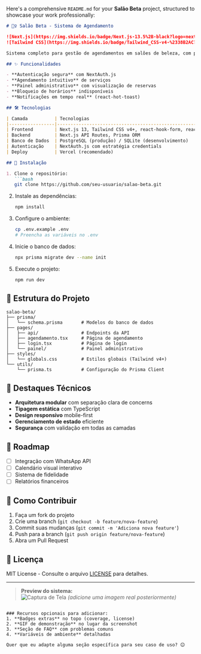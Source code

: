 Here's a comprehensive `README.md` for your **Salão Beta** project, structured to showcase your work professionally:

```markdown
# 🧖‍♀️ Salão Beta - Sistema de Agendamento

![Next.js](https://img.shields.io/badge/Next.js-13.5%2B-black?logo=next.js)
![Tailwind CSS](https://img.shields.io/badge/Tailwind_CSS-v4-%2338B2AC?logo=tailwind-css)

Sistema completo para gestão de agendamentos em salões de beleza, com painel administrativo e interface cliente.

## ✨ Funcionalidades

- **Autenticação segura** com NextAuth.js
- **Agendamento intuitivo** de serviços
- **Painel administrativo** com visualização de reservas
- **Bloqueio de horários** indisponíveis
- **Notificações em tempo real** (react-hot-toast)

## 🛠 Tecnologias

| Camada          | Tecnologias                                                                 |
|-----------------|----------------------------------------------------------------------------|
| Frontend        | Next.js 13, Tailwind CSS v4+, react-hook-form, react-datepicker            |
| Backend         | Next.js API Routes, Prisma ORM                                             |
| Banco de Dados  | PostgreSQL (produção) / SQLite (desenvolvimento)                           |
| Autenticação    | NextAuth.js com estratégia credentials                                     |
| Deploy          | Vercel (recomendado)                                                      |

## 🚀 Instalação

1. Clone o repositório:
   ```bash
   git clone https://github.com/seu-usuario/salao-beta.git
   ```

2. Instale as dependências:
   ```bash
   npm install
   ```

3. Configure o ambiente:
   ```bash
   cp .env.example .env
   # Preencha as variáveis no .env
   ```

4. Inicie o banco de dados:
   ```bash
   npx prisma migrate dev --name init
   ```

5. Execute o projeto:
   ```bash
   npm run dev
   ```

## 📂 Estrutura do Projeto

```
salao-beta/
├── prisma/
│   └── schema.prisma       # Modelos do banco de dados
├── pages/
│   ├── api/                # Endpoints da API
│   ├── agendamento.tsx     # Página de agendamento
│   ├── login.tsx           # Página de login
│   └── painel/             # Painel administrativo
├── styles/
│   └── globals.css         # Estilos globais (Tailwind v4+)
└── utils/
    └── prisma.ts           # Configuração do Prisma Client
```

## 🌟 Destaques Técnicos

- **Arquitetura modular** com separação clara de concerns
- **Tipagem estática** com TypeScript
- **Design responsivo** mobile-first
- **Gerenciamento de estado** eficiente
- **Segurança** com validação em todas as camadas

## 📝 Roadmap

- [ ] Integração com WhatsApp API
- [ ] Calendário visual interativo
- [ ] Sistema de fidelidade
- [ ] Relatórios financeiros

## 🤝 Como Contribuir

1. Faça um fork do projeto
2. Crie uma branch (`git checkout -b feature/nova-feature`)
3. Commit suas mudanças (`git commit -m 'Adiciona nova feature'`)
4. Push para a branch (`git push origin feature/nova-feature`)
5. Abra um Pull Request

## 📄 Licença

MIT License - Consulte o arquivo [LICENSE](LICENSE) para detalhes.

---

> **Preview do sistema:**  
> ![Captura de Tela](/public/screenshot.png) *(adicione uma imagem real posteriormente)*
```

### Recursos opcionais para adicionar:
1. **Badges extras** no topo (coverage, license)
2. **GIF de demonstração** no lugar da screenshot
3. **Seção de FAQ** com problemas comuns
4. **Variáveis de ambiente** detalhadas

Quer que eu adapte alguma seção específica para seu caso de uso? 😊
